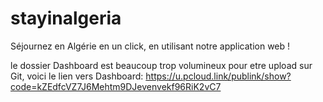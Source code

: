 # stayinalgeria
Séjournez en Algérie  en un click, en utilisant notre application web !

 le dossier Dashboard est beaucoup trop volumineux pour etre upload sur Git, voici le lien vers Dashboard: https://u.pcloud.link/publink/show?code=kZEdfcVZ7J6Mehtm9DJevenvekf96RiK2vC7
